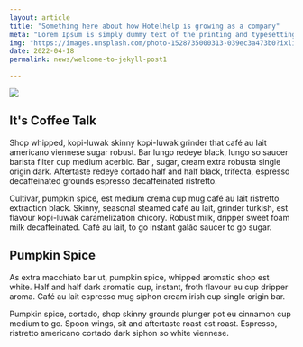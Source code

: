```yaml
---
layout: article
title: "Something here about how Hotelhelp is growing as a company"
meta: "Lorem Ipsum is simply dummy text of the printing and typesetting industry. Lorem Ipsum has been the industry's standards..."
img: "https://images.unsplash.com/photo-1528735000313-039ec3a473b0?ixlib=rb-1.2.1&ixid=MnwxMjA3fDB8MHxwaG90by1wYWdlfHx8fGVufDB8fHx8&auto=format&fit=crop&w=1080&h=720&q=80"
date: 2022-04-18
permalink: news/welcome-to-jekyll-post1

---
```


<img src="{{ page.img }}" />

## It's Coffee Talk
 
Shop whipped, kopi-luwak skinny kopi-luwak grinder that café au lait americano viennese sugar robust. Bar  lungo redeye black, lungo so saucer barista filter cup medium acerbic. Bar , sugar, cream extra  robusta single origin dark. Aftertaste redeye cortado half and half black, trifecta, espresso decaffeinated grounds espresso decaffeinated ristretto.

Cultivar, pumpkin spice, est medium crema cup mug café au lait ristretto extraction black. Skinny, seasonal steamed café au lait, grinder turkish, est flavour kopi-luwak caramelization chicory. Robust milk, dripper sweet foam milk decaffeinated. Café au lait, to go instant galão saucer to go sugar.

## Pumpkin Spice
 
As extra  macchiato bar  ut, pumpkin spice, whipped aromatic shop est white. Half and half dark aromatic cup, instant, froth flavour eu cup dripper aroma. Café au lait espresso mug siphon cream irish cup single origin bar.

Pumpkin spice, cortado, shop skinny grounds plunger pot eu cinnamon cup medium to go. Spoon wings, sit and aftertaste roast est roast. Espresso, ristretto americano cortado dark siphon so white viennese.